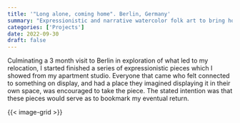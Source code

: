 ```yaml
---
title: '"Long alone, coming home". Berlin, Germany'
summary: "Expressionistic and narrative watercolor folk art to bring home with you."
categories: ['Projects']
date: 2022-09-30
draft: false
---
```


Culminating a 3 month visit to Berlin in exploration of what led to my relocation, I started finished a series of expressionistic pieces which I showed from my apartment studio. Everyone that came who felt connected to something on display, and had a place they imagined displaying it in their own space, was encouraged to take the piece. The stated intention was that these pieces would serve as to bookmark my eventual return.

{{< image-grid >}}
